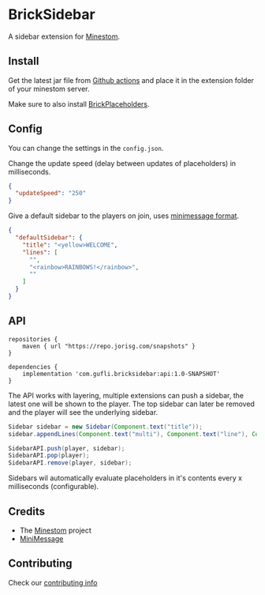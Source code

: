 # BrickSidebar

A sidebar extension for [Minestom](https://github.com/Minestom/Minestom).

## Install

Get the latest jar file from [Github actions](https://github.com/MinestomBrick/BrickWorlds/actions) 
and place it in the extension folder of your minestom server.

Make sure to also install [BrickPlaceholders](https://github.com/MinestomBrick/BrickPlaceholders).

## Config

You can change the settings in the `config.json`.

Change the update speed (delay between updates of placeholders) in milliseconds.
```json
{
  "updateSpeed": "250"
}
```

Give a default sidebar to the players on join, uses [minimessage format](https://docs.adventure.kyori.net/minimessage#format).
```json
{
  "defaultSidebar": {
    "title": "<yellow>WELCOME",
    "lines": [
      "",
      "<rainbow>RAINBOWS!</rainbow>",
      ""
    ]
  }
}
```

## API

```
repositories {
    maven { url "https://repo.jorisg.com/snapshots" }
}

dependencies {
    implementation 'com.gufli.bricksidebar:api:1.0-SNAPSHOT'
}
```

The API works with layering, multiple extensions can push a sidebar, the latest one will be shown to the player. 
The top sidebar can later be removed and the player will see the underlying sidebar.
```java
Sidebar sidebar = new Sidebar(Component.text("title"));
sidebar.appendLines(Component.text("multi"), Component.text("line"), Component.text("text!"));

SidebarAPI.push(player, sidebar);
SidebarAPI.pop(player);
SidebarAPI.remove(player, sidebar);
```

Sidebars wil automatically evaluate placeholders in it's contents every x milliseconds (configurable).

## Credits

* The [Minestom](https://github.com/Minestom/Minestom) project
* [MiniMessage](https://docs.adventure.kyori.net/minimessage#format)

## Contributing

Check our [contributing info](CONTRIBUTING.md)


